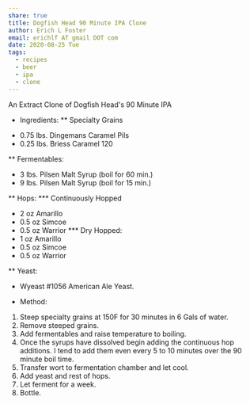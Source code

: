 ```yaml
---
share: true
title: Dogfish Head 90 Minute IPA Clone
author: Erich L Foster
email: erichlf AT gmail DOT com
date: 2020-08-25 Tue
tags:
  - recipes
  - beer
  - ipa
  - clone
---
```

An Extract Clone of Dogfish Head's 90 Minute IPA

* Ingredients:
** Specialty Grains
- 0.75 lbs. Dingemans Caramel Pils
- 0.25 lbs. Briess Caramel 120

** Fermentables:
- 3 lbs. Pilsen Malt Syrup (boil for 60 min.)
- 9 lbs. Pilsen Malt Syrup (boil for 15 min.)

** Hops:
*** Continuously Hopped
- 2 oz Amarillo
- 0.5 oz Simcoe
- 0.5 oz Warrior
*** Dry Hopped:
- 1 oz Amarillo
- 0.5 oz Simcoe
- 0.5 oz Warrior

** Yeast:
- Wyeast #1056 American Ale Yeast.

* Method:
1. Steep specialty grains at 150F for 30 minutes in 6 Gals of water.
2. Remove steeped grains.
3. Add fermentables and raise temperature to boiling.
4. Once the syrups have dissolved begin adding the continuous hop additions.
   I tend to add them even every 5 to 10 minutes over the 90 minute boil time.
5. Transfer wort to fermentation chamber and let cool.
6. Add yeast and rest of hops.
7. Let ferment for a week.
8. Bottle.
